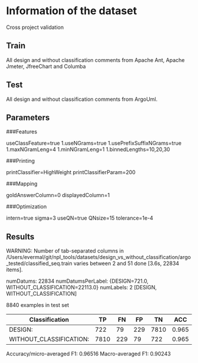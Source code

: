 # Information of the dataset
Cross project validation

## Train 
All design and without classification comments from Apache Ant, Apache Jmeter, JfreeChart and Columba

## Test

All design and without classification comments from ArgoUml. 

## Parameters
###Features

useClassFeature=true
1.useNGrams=true
1.usePrefixSuffixNGrams=true
1.maxNGramLeng=4
1.minNGramLeng=1
1.binnedLengths=10,20,30

###Printing

printClassifier=HighWeight
printClassifierParam=200

###Mapping

goldAnswerColumn=0
displayedColumn=1

###Optimization

intern=true
sigma=3
useQN=true
QNsize=15
tolerance=1e-4

## Results

WARNING: Number of tab-separated columns in /Users/evermal/git/npl_tools/datasets/design_vs_without_classification/argo_tested/classified_seq.train varies between 2 and 51
done [3.6s, 22834 items].

numDatums: 22834
numDatumsPerLabel: {DESIGN=721.0, WITHOUT_CLASSIFICATION=22113.0}
numLabels: 2 [DESIGN, WITHOUT_CLASSIFICATION]


8840 examples in test set

|Classification          | TP |FN |FP |TN  |ACC  | P   |  R  | F1  |
|------------------------|----|---|---|----|-----|-----|-----|-----|
|DESIGN:                 |722 |79 |229|7810|0.965|0.759|0.901|0.824|
|WITHOUT_CLASSIFICATION: |7810|229|79 |722 |0.965|0.990|0.972|0.981|

Accuracy/micro-averaged F1: 0.96516
Macro-averaged F1: 0.90243

